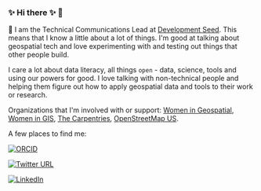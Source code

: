 ### ✨ Hi there ✨ 👋

🔭 I am the Technical Communications Lead at [Development Seed](https://developmentseed.org/). This means that I know a little about a lot of things. I'm good at talking about geospatial tech and love experimenting with and testing out things that other people build. <br>

I care a lot about data literacy, all things `open` - data, science, tools and using our powers for good. I love talking with non-technical people and helping them figure out how to apply geospatial data and tools to their work or research. 

Organizations that I'm involved with or support: [Women in Geospatial](https://womeningeospatial.org/), [Women in GIS](https://womeningis.wildapricot.org/), [The Carpentries](https://carpentries.org/), [OpenStreetMap US](https://www.openstreetmap.us/).


A few places to find me:

[![ORCID](https://img.shields.io/badge/ORCID-0000--0002--4245--2318-green?logo=orcid)](https://orcid.org/0000-0002-9630-0432)

[![Twitter URL](https://img.shields.io/twitter/follow/kiricarini?style=social)](https://twitter.com/intent/follow?screen_name=kiricarini)

[![LinkedIn](https://img.shields.io/badge/LinkedIn-0077B5?style=for-the-badge&logo=linkedin&logoColor=white)](https://www.linkedin.com/in/kcarini/)

<!--
**kcarini/kcarini** is a ✨ _special_ ✨ repository because its `README.md` (this file) appears on your GitHub profile.

Here are some ideas to get you started:

- 🔭 I’m currently working on ...
- 🌱 I’m currently learning ...
- 👯 I’m looking to collaborate on ...
- 🤔 I’m looking for help with ...
- 💬 Ask me about ...
- 📫 How to reach me: ...
- 😄 Pronouns: ...
- ⚡ Fun fact: ...
-->

